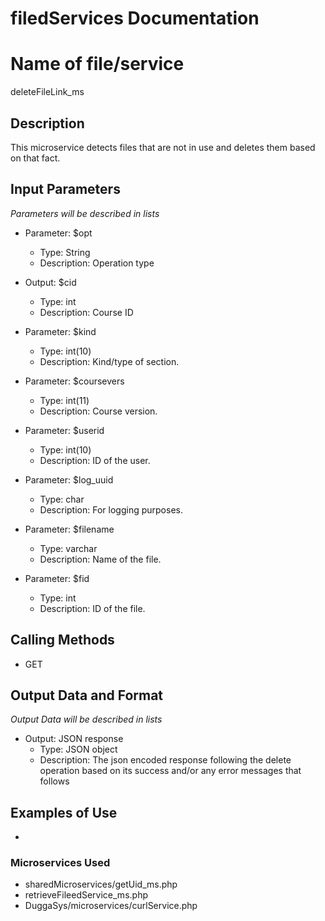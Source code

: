 # filedServices Documentation

# Name of file/service
deleteFileLink_ms

## Description
This microservice detects files that are not in use and deletes them based on that fact.

## Input Parameters
*Parameters will be described in lists*
- Parameter: $opt
   - Type: String
   - Description: Operation type

- Output: $cid
   - Type: int
   - Description: Course ID

- Parameter: $kind
   - Type: int(10)
   - Description: Kind/type of section.

- Parameter: $coursevers
   - Type: int(11)
   - Description: Course version.

- Parameter: $userid
   - Type: int(10)
   - Description: ID of the user.

- Parameter: $log_uuid
   - Type: char
   - Description: For logging purposes.

- Parameter: $filename
   - Type: varchar
   - Description: Name of the file.

- Parameter: $fid
   - Type: int
   - Description: ID of the file.

## Calling Methods
- GET


## Output Data and Format
*Output Data will be described in lists*
- Output: JSON response
   - Type: JSON object
   - Description: The json encoded response following the delete operation based on its success and/or any error messages that follows


## Examples of Use
- 

### Microservices Used
- sharedMicroservices/getUid_ms.php
- retrieveFileedService_ms.php
- DuggaSys/microservices/curlService.php
